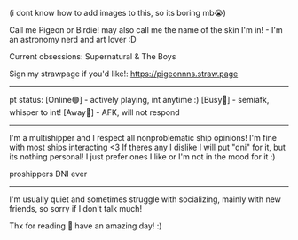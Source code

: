 (i dont know how to add images to this, so its boring mb😭)

Call me Pigeon or Birdie! may also call me the name of the skin I'm in! -
I'm an astronomy nerd and art lover :D

Current obsessions: Supernatural & The Boys

Sign my strawpage if you'd like!:
https://pigeonnns.straw.page

______________________________
 
 pt status:
[Online🟢] - actively playing, int anytime :) [Busy🔴] - semiafk, whisper to int! [Away🌙] - AFK, will not respond

______________________________

 I'm a multishipper and I respect all nonproblematic ship opinions!
 I'm fine with most ships interacting <3 If theres any I dislike I will put "dni" for it, but its nothing personal! I just prefer ones I like or I'm not in the mood for it :)
 

proshippers DNI ever 

______________________________

I'm usually quiet and sometimes struggle with socializing, mainly with new friends, so sorry if I don't talk much!

Thx for reading 💙 have an amazing day! :)
